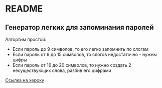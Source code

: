 # README

## Генератор легких для запоминания паролей

Алгортим простой:
* Если пароль до 9 символов, то его легко запомнить по слогам
* Если пароль от 9 до 15 символов, то слогов недостаточно - нужны цифры
* Если пароль от 16 до 20 символов, то нужно создать 2 несуществующих слова, разбив его цифрами

[Ссылка на хероку](https://humanizedpassword.herokuapp.com)
